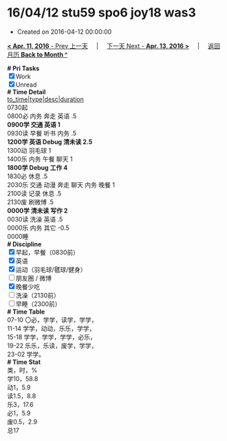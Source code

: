 # 16/04/12 stu59 spo6 joy18 was3

- Created on 2016-04-12 00:00:00

[**< Apr. 11, 2016** - Prev 上一天](/lifelogs/2016/04/d11.md) &nbsp; &nbsp; | &nbsp; &nbsp; [下一天 Next - **Apr. 13, 2016 >**](/lifelogs/2016/04/d13.md) &nbsp; &nbsp; |  &nbsp; &nbsp; [返回月历 **Back to Month ^**](/lifelogs/2016/04/index.md)
<br/><div><b># Pri Tasks</b></div><div><input checked="true" type="checkbox"/>Work</div><div><input checked="true" type="checkbox"/>Unread</div><div><b># Time Detail</b></div><div><u>to_time|type|desc|duration</u></div><div>0730起</div><div>0800必 内务 奔走 英语 .5</div><div><b>0900学 交通 英语 1</b></div><div>0930读 早餐 听书 内务 .5</div><div><b>1200学 英语 Debug 清未读 2.5</b></div><div>1300动 羽毛球 1</div><div>1400乐 内务 午餐 聊天 1</div><div><b>1800学 Debug 工作 4</b></div><div>1830必 休息 .5</div><div>2030乐 交通 动漫 奔走 聊天 内务 晚餐 1</div><div>2100读 记录 休息 .5</div><div>2130废 刷微博 .5</div><div><b>0000学 清未读 写作 2</b></div><div>0030读 洗澡 英语 .5</div><div>0000乐 内务 其它 -0.5</div><div>0000睡</div><div><b># Discipline</b></div><div><input checked="true" type="checkbox"/>早起，早餐（0830前）</div><div><input checked="true" type="checkbox"/>英语</div><div><input checked="true" type="checkbox"/>运动（羽毛球/毽球/健身）</div><div><input type="checkbox"/>朋友圈 / 微博</div><div><input checked="true" type="checkbox"/>晚餐少吃</div><div><input type="checkbox"/>洗澡（2130前）</div><div><input type="checkbox"/>早睡（2300前）</div><div><b># Time Table</b></div><div>07-10 〇必，学学，读学，学学，</div><div>11-14 学学，动动，乐乐，学学，</div><div>15-18 学学，学学，学学，必乐，</div><div>19-22 乐乐，乐读，废学，学学，</div><div>23-02 学学。</div><div><b># Time Stat</b></div><div>类，时，%</div><div>学10，58.8</div><div>动1，5.9</div><div>读1.5，8.8</div><div>乐3，17.6</div><div>必1，5.9</div><div>废0.5，2.9</div><div>总17</div>
